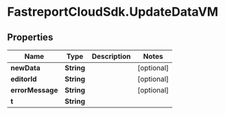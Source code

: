 # FastreportCloudSdk.UpdateDataVM

## Properties

Name | Type | Description | Notes
------------ | ------------- | ------------- | -------------
**newData** | **String** |  | [optional] 
**editorId** | **String** |  | [optional] 
**errorMessage** | **String** |  | [optional] 
**t** | **String** |  | 


